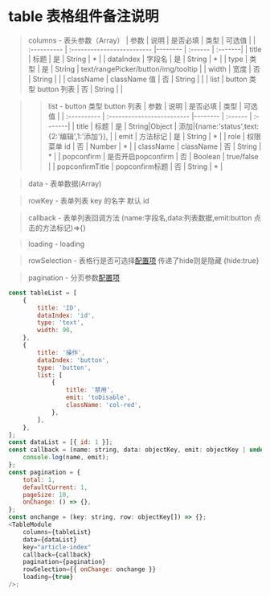 # table 表格组件备注说明

> columns - 表头参数（Array）
> | 参数 | 说明 | 是否必填 | 类型 | 可选值 |
> | :---------- | :------------------------- |-------- | :------ | :-------|
> | title | 标题 | 是 | String | \* |
> | dataIndex | 字段名 | 是 | String | \* |
> | type | 类型 | 是 | String | text/rangePicker/button/img/tooltip |
> | width | 宽度 | 否 | String | |
> | className | className 值 | 否 | String | |
> | list | button 类型 button 列表 | 否 | String | |

> > list - button 类型 button 列表
> > | 参数 | 说明 | 是否必填 | 类型 | 可选值 |
> > | :---------- | :------------------------- |-------- | :------ | :-------|
> > | title | 标题 | 是 | String|Object | 添加|{name:'status',text:{2:'编辑',1:'添加'}}, |
> > | emit | 方法标记 | 是 | String | \* |
> > | role | 权限菜单 id | 否 | Number | \* |
> > | className | className | 否 | String | \* |
> > | popconfirm | 是否开启popconfirm | 否 | Boolean | true/false |
> > | popconfirmTitle | popconfirm标题 | 否 | String | \* |

> data - 表单数据(Array)

> rowKey - 表单列表 key 的名字 默认 id

> callback - 表单列表回调方法 (name:字段名,data:列表数据,emit:button 点击的方法标记)=>{}

> loading - loading

> rowSelection - 表格行是否可选择[配置项](https://ant.design/components/table-cn/#rowSelection) 传递了hide则是隐藏 {hide:true}

> pagination - 分页参数[配置项](https://ant.design/components/pagination-cn/)

```javascript
const tableList = [
    {
        title: 'ID',
        dataIndex: 'id',
        type: 'text',
        width: 90,
    },
    {
        title: '操作',
        dataIndex: 'button',
        type: 'button',
        list: [
            {
                title: '禁用',
                emit: 'toDisable',
                className: 'col-red',
            },
        ],
    },
];
const dataList = [{ id: 1 }];
const callback = (name: string, data: objectKey, emit: objectKey | undefined) => {
    console.log(name, emit);
};
const pagination = {
    total: 1,
    defaultCurrent: 1,
    pageSize: 10,
    onChange: () => {},
};
const onchange = (key: string, row: objectKey[]) => {};
<TableModule
    columns={tableList}
    data={dataList}
    key="article-index"
    callback={callback}
    pagination={pagination}
    rowSelection={{ onChange: onchange }}
    loading={true}
/>;
```
